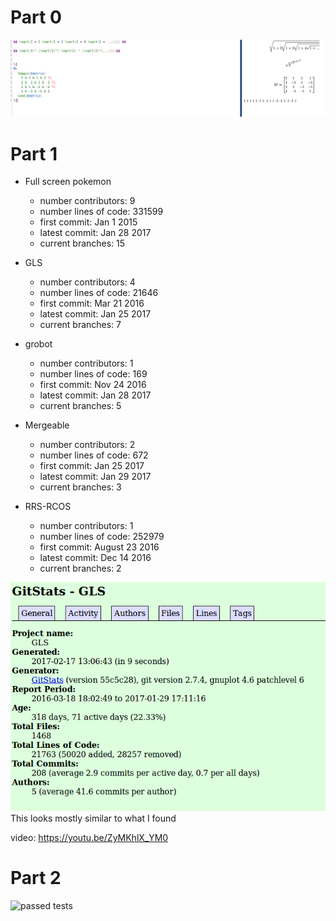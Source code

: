 # Part 0

![latex](images/lab5_part0_full_latex.png)

# Part 1

* Full screen pokemon
	* number contributors: 9
	* number lines of code: 331599
	* first commit: Jan 1 2015
	* latest commit: Jan 28 2017
	* current branches: 15

* GLS
	* number contributors: 4
	* number lines of code: 21646
	* first commit: Mar 21 2016
	* latest commit: Jan 25 2017
	* current branches: 7

* grobot
	* number contributors: 1
	* number lines of code: 169
	* first commit: Nov 24 2016
	* latest commit: Jan 28 2017
	* current branches: 5

* Mergeable
	* number contributors: 2
	* number lines of code: 672
	* first commit: Jan 25 2017
	* latest commit: Jan 29 2017
	* current branches: 3

* RRS-RCOS
	* number contributors: 1
	* number lines of code: 252979
	* first commit: August 23 2016
	* latest commit: Dec 14 2016
	* current branches: 2

![stats](images/lab5_part1_stats.png)
This looks mostly similar to what I found

video: https://youtu.be/ZyMKhlX_YM0


# Part 2
![passed tests](images/lab5_part2_tests.png)